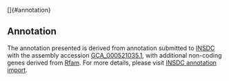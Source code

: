 []{#annotation}

Annotation
----------

The annotation presented is derived from annotation submitted to
[INSDC](http://www.insdc.org) with the assembly accession
[GCA\_000521035.1](http://www.ebi.ac.uk/ena/data/view/GCA_000521035.1),
with additional non-coding genes derived from
[Rfam](http://rfam.xfam.org/). For more details, please visit [INSDC
annotation
import](http://ensemblgenomes.org/info/data/insdc_annotation).
